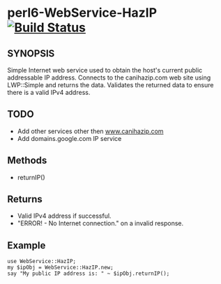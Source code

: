 # perl6-WebService-HazIP [![Build Status](https://travis-ci.org/cbk/WebService-HazIP.svg?branch=master)](https://travis-ci.org/cbk/WebService-HazIP)


## SYNOPSIS
 Simple Internet web service used to obtain the
 host's current public addressable IP address.
 Connects to the canihazip.com web site using LWP::Simple
 and returns the data.  Validates the returned data to
 ensure there is a valid IPv4 address.  

## TODO
 * Add other services other then www.canihazip.com
 * Add domains.google.com IP service

## Methods
 * returnIP()

## Returns
* Valid IPv4 address if successful.
* "ERROR! - No Internet connection." on a invalid response.

## Example
    use WebService::HazIP;
    my $ipObj = WebService::HazIP.new;
    say "My public IP address is: " ~ $ipObj.returnIP();
